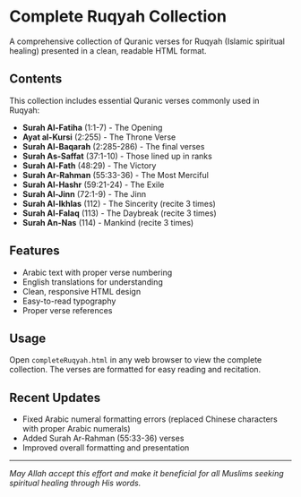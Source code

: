 # Complete Ruqyah Collection

A comprehensive collection of Quranic verses for Ruqyah (Islamic spiritual healing) presented in a clean, readable HTML format.

## Contents

This collection includes essential Quranic verses commonly used in Ruqyah:

- **Surah Al-Fatiha** (1:1-7) - The Opening
- **Ayat al-Kursi** (2:255) - The Throne Verse
- **Surah Al-Baqarah** (2:285-286) - The final verses
- **Surah As-Saffat** (37:1-10) - Those lined up in ranks
- **Surah Al-Fath** (48:29) - The Victory
- **Surah Ar-Rahman** (55:33-36) - The Most Merciful
- **Surah Al-Hashr** (59:21-24) - The Exile
- **Surah Al-Jinn** (72:1-9) - The Jinn
- **Surah Al-Ikhlas** (112) - The Sincerity (recite 3 times)
- **Surah Al-Falaq** (113) - The Daybreak (recite 3 times)
- **Surah An-Nas** (114) - Mankind (recite 3 times)

## Features

- Arabic text with proper verse numbering
- English translations for understanding
- Clean, responsive HTML design
- Easy-to-read typography
- Proper verse references

## Usage

Open `completeRuqyah.html` in any web browser to view the complete collection. The verses are formatted for easy reading and recitation.

## Recent Updates

- Fixed Arabic numeral formatting errors (replaced Chinese characters with proper Arabic numerals)
- Added Surah Ar-Rahman (55:33-36) verses
- Improved overall formatting and presentation

---

*May Allah accept this effort and make it beneficial for all Muslims seeking spiritual healing through His words.*